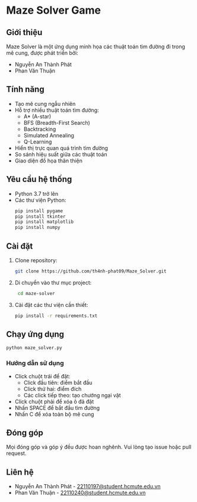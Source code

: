 # Maze Solver Game

## Giới thiệu

Maze Solver là một ứng dụng minh họa các thuật toán tìm đường đi trong mê cung, được phát triển bởi:

- Nguyễn An Thành Phát
- Phan Văn Thuận

## Tính năng

- Tạo mê cung ngẫu nhiên
- Hỗ trợ nhiều thuật toán tìm đường:
  - A\* (A-star)
  - BFS (Breadth-First Search)
  - Backtracking
  - Simulated Annealing
  - Q-Learning
- Hiển thị trực quan quá trình tìm đường
- So sánh hiệu suất giữa các thuật toán
- Giao diện đồ họa thân thiện

## Yêu cầu hệ thống

- Python 3.7 trở lên
- Các thư viện Python:
  ```bash
  pip install pygame
  pip install tkinter
  pip install matplotlib
  pip install numpy
  ```

## Cài đặt

1. Clone repository:
   ```bash
   git clone https://github.com/th4nh-phat09/Maze_Solver.git
   ```
2. Di chuyển vào thư mục project:
   ```bash
    cd maze-solver
   ```
3. Cài đặt các thư viện cần thiết:
   ```bash
   pip install -r requirements.txt
   ```

## Chạy ứng dụng

```bash
python maze_solver.py
```

### Hướng dẫn sử dụng

- Click chuột trái để đặt:
  - Click đầu tiên: điểm bắt đầu
  - Click thứ hai: điểm đích
  - Các click tiếp theo: tạo chướng ngại vật
- Click chuột phải để xóa ô đã đặt
- Nhấn SPACE để bắt đầu tìm đường
- Nhấn C để xóa toàn bộ mê cung

## Đóng góp

Mọi đóng góp và góp ý đều được hoan nghênh. Vui lòng tạo issue hoặc pull request.

## Liên hệ

- Nguyễn An Thành Phát - 22110197@student.hcmute.edu.vn
- Phan Văn Thuận - 22110240@student.hcmute.edu.vn
